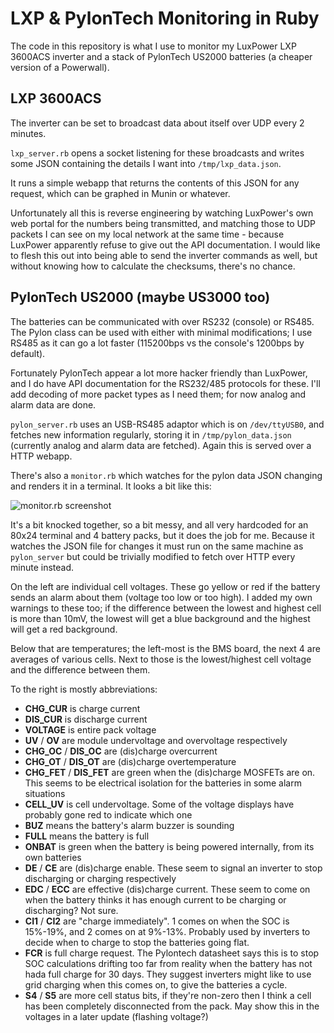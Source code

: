 # LXP & PylonTech Monitoring in Ruby

The code in this repository is what I use to monitor my LuxPower LXP 3600ACS inverter and a stack of PylonTech US2000 batteries (a cheaper version of a Powerwall).

## LXP 3600ACS

The inverter can be set to broadcast data about itself over UDP every 2 minutes.

`lxp_server.rb` opens a socket listening for these broadcasts and writes some JSON containing the details I want into `/tmp/lxp_data.json`.

It runs a simple webapp that returns the contents of this JSON for any request, which can be graphed in Munin or whatever.

Unfortunately all this is reverse engineering by watching LuxPower's own web portal for the numbers being transmitted, and matching those to UDP packets I can see on my local network at the same time - because LuxPower apparently refuse to give out the API documentation. I would like to flesh this out into being able to send the inverter commands as well, but without knowing how to calculate the checksums, there's no chance.


## PylonTech US2000 (maybe US3000 too)

The batteries can be communicated with over RS232 (console) or RS485. The Pylon class can be used with either with minimal modifications; I use RS485 as it can go a lot faster (115200bps vs the console's 1200bps by default).

Fortunately PylonTech appear a lot more hacker friendly than LuxPower, and I do have API documentation for the RS232/485 protocols for these. I'll add decoding of more packet types as I need them; for now analog and alarm data are done.

`pylon_server.rb` uses an USB-RS485 adaptor which is on `/dev/ttyUSB0`, and fetches new information regularly, storing it in `/tmp/pylon_data.json` (currently analog and alarm data are fetched). Again this is served over a HTTP webapp.

There's also a `monitor.rb` which watches for the pylon data JSON changing and renders it in a terminal. It looks a bit like this:

![monitor.rb screenshot](https://i.imgur.com/Fq0WrT0.png)

It's a bit knocked together, so a bit messy, and all very hardcoded for an 80x24 terminal and 4 battery packs, but it does the job for me. Because it watches the JSON file for changes it must run on the same machine as `pylon_server` but could be trivially modified to fetch over HTTP every minute instead.

On the left are individual cell voltages. These go yellow or red if the battery sends an alarm about them (voltage too low or too high). I added my own warnings to these too; if the difference between the lowest and highest cell is more than 10mV, the lowest will get a blue background and the highest will get a red background.

Below that are temperatures; the left-most is the BMS board, the next 4 are averages of various cells. Next to those is the lowest/highest cell voltage and the difference between them.

To the right is mostly abbreviations:

  * **CHG_CUR** is charge current
  * **DIS_CUR** is discharge current
  * **VOLTAGE** is entire pack voltage
  * **UV** / **OV** are module undervoltage and overvoltage respectively
  * **CHG_OC** / **DIS_OC** are (dis)charge overcurrent
  * **CHG_OT** / **DIS_OT** are (dis)charge overtemperature
  * **CHG_FET** / **DIS_FET** are green when the (dis)charge MOSFETs are on. This seems to be electrical isolation for the batteries in some alarm situations
  * **CELL_UV** is cell undervoltage. Some of the voltage displays have probably gone red to indicate which one
  * **BUZ** means the battery's alarm buzzer is sounding
  * **FULL** means the battery is full
  * **ONBAT** is green when the battery is being powered internally, from its own batteries
  * **DE** / **CE** are (dis)charge enable. These seem to signal an inverter to stop discharging or charging respectively
  * **EDC** / **ECC** are effective (dis)charge current. These seem to come on when the battery thinks it has enough current to be charging or discharging? Not sure.
  * **CI1** / **CI2** are "charge immediately". 1 comes on when the SOC is 15%-19%, and 2 comes on at 9%-13%. Probably used by inverters to decide when to charge to stop the batteries going flat.
  * **FCR** is full charge request. The Pylontech datasheet says this is to stop SOC calculations drifting too far from reality when the battery has not hada  full charge for 30 days. They suggest inverters might like to use grid charging when this comes on, to give the batteries a cycle.
  * **S4** / **S5** are more cell status bits, if they're non-zero then I think a cell has been completely disconnected from the pack. May show this in the voltages in a later update (flashing voltage?)
